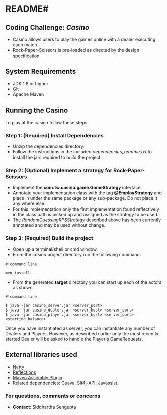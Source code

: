 # README#

## Coding Challenge: ***Casino*** ##
* Casino allows users to play the games online with a dealer executing each match.
* Rock-Paper-Scissors is pre-loaded as directed by the design specification.

## System Requirements ##
* JDK 1.8 or higher
* Git
* Apache Maven

## Running the Casino ##

To play at the casino follow these steps.
### Step 1: (Required) Install Dependencies ###
* Unzip the dependencies directory.
* Follow the instructions in the included *dependencies_readme.txt* to install the jars required to build the project.

### Step 2: (Optional) Implement a strategy for Rock-Paper-Scissors ###
* Implement the **com.tw.casino.game.GameStrategy** interface.
* Annotate your implementation class with the tag **@EmployStrategy** and place in under the same package or any sub-package. Do not place it any where else.
* For this implementation only the first implementation found reflectively in the class path is picked up and assigned as the strategy to be used.
* The *RandomGuessingRPSStrategy* described above has been currently annotated and may be used without change.

### Step 3: (Required) Build the project ###
* Open up a terminal/shell or cmd window. 
* From the *casino* project directory run the following command.

```
#!command line

mvn install
```

* From the generated **target** directory you can start up each of the actors as shown.

```
#!command line

$ java -jar casino_server.jar <server_port>
$ java -jar casino_dealer.jar <server_host> <server_port>
$ java -jar casino_player.jar <server_host> <server_port> <starting_balance>
```
Once you have instantiated as server, you can instantiate any number of Dealers and Players. However, as described earlier only the most recently started Dealer will be asked to handle the Player's GameRequests.


## External libraries used ##
* [Netty](http://netty.io)
* [Reflections](https://github.com/ronmamo/reflections)
* [Maven Assembly Plugin](http://maven.apache.org/plugins/maven-assembly-plugin/)
* Related dependencies: Guava, Slf4j-API, Javassist.

### For questions, comments or concerns ###
* **Contact**: Siddhartha Sengupta